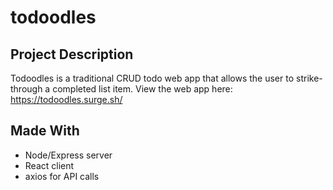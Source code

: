 # todoodles

## Project Description

Todoodles is a traditional CRUD todo web app that allows the user to strike-through a completed list item.
View the web app here: https://todoodles.surge.sh/



## Made With
- Node/Express server
- React client
- axios for API calls
